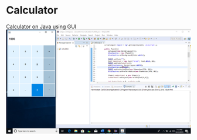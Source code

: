 # Calculator
Calculator on Java using GUI
![Image description](https://github.com/HInteroo/Calculator/blob/master/Calculator.png)
